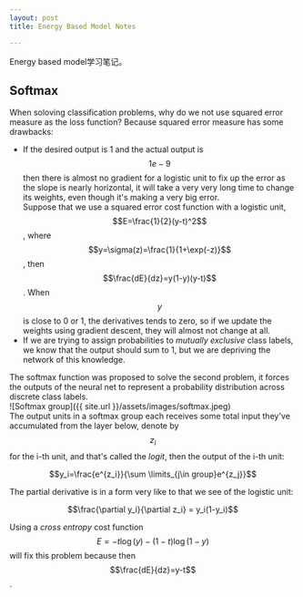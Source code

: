 ```yaml
---
layout: post
title: Energy Based Model Notes

---
```


Energy based model学习笔记。

## Softmax


When soloving classification problems, why do we not use squared error measure as the loss function? Because squared error measure has some drawbacks:

- If the desired output is 1 and the actual output is $$1e-9$$ then there is almost no gradient for a logistic unit to fix up the error as the slope is nearly horizontal, it will take a very very long time to change its weights, even though it's making a very big error.  
Suppose that we use a squared error cost function with a logistic unit, $$E=\frac{1}{2}(y-t)^2$$, where $$y=\sigma(z)=\frac{1}{1+\exp(-z)}$$, then $$\frac{dE}{dz}=y(1-y)(y-t)$$. When $$y$$ is close to 0 or 1, the derivatives tends to zero, so if we update the weights using gradient descent, they will almost not change at all.
- If we are trying to assign probabilities to *mutually exclusive* class labels, we know that the output should sum to 1, but we are depriving the network of this knowledge.  

The softmax function was proposed to solve the second problem, it forces the outputs of the neural net to represent a probability distribution across discrete class labels.  
![Softmax group]({{ site.url }}/assets/images/softmax.jpeg)  
The output units in a softmax group each receives some total input they've accumulated from the layer below, denote by $$z_i$$ for the i-th unit, and that's called the *logit*, then the output of the i-th unit:

$$y_i=\frac{e^{z_i}}{\sum \limits_{j\in group}e^{z_j}}$$

The partial derivative is in a form very like to that we see of the logistic unit:

$$\frac{\partial y_i}{\partial z_i} = y_i(1-y_i)$$

Using a *cross entropy* cost function $$E=-t\log(y)-(1-t)\log(1-y)$$ will fix this problem because then $$\frac{dE}{dz}=y-t$$.

